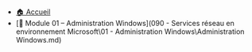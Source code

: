 - [🏠 Accueil](README.md)
- [🧱 Module 01 – Administration Windows](090 - Services réseau en environnement Microsoft\01 - Administration Windows\Administration Windows.md)